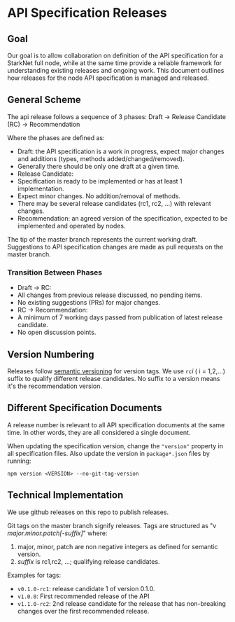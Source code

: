 
# API Specification Releases

## Goal

Our goal is to allow collaboration on definition of the API specification for a StarkNet full node, while at the same time provide a reliable framework for understanding existing releases and ongoing work.
This document outlines how releases for the node API specification is managed and released.

## General Scheme

The api release follows a sequence of 3 phases: Draft -> Release Candidate (RC) -> Recommendation

Where the phases are defined as:

- Draft: the API specification is a work in progress, expect major changes and additions (types, methods added/changed/removed).
 - Generally there should be only one draft at a given time.
- Release Candidate:
 - Specification is ready to be implemented or has at least 1 implementation.
 - Expect minor changes. No addition/removal of methods.
 - There may be several release candidates (rc1, rc2, ...) with relevant changes.
- Recommendation: an agreed version of the specification, expected to be implemented and operated by nodes.

The tip of the master branch represents the current working draft.
Suggestions to API specification changes are made as pull requests on the master branch.

### Transition Between Phases
- Draft -> RC:
 - All changes from previous release discussed, no pending items.
 - No existing suggestions (PRs) for major changes.
- RC -> Recommendation:
 - A minimum of 7 working days passed from publication of latest release candidate.
 - No open discussion points.

## Version Numbering

Releases follow [semantic versioning](https://semver.org) for version tags.
We use `rc`_i_ ( i = 1,2,...) suffix to qualify different release candidates.
No suffix to a version means it's the recommendation version.

## Different Specification Documents

A release number is relevant to all API specification documents at the same time. In other words, they are all considered a single document.

When updating the specification version, change the `"version"` property in all specification files. Also update the version in `package*.json` files by running:

```
npm version <VERSION> --no-git-tag-version
```

## Technical Implementation

We use github releases on this repo to publish releases.

Git tags on the master branch signify releases.
Tags are structured as "v _major.minor.patch[-suffix]_"
where:
1. major, minor, patch are non negative integers as defined for semantic version.
2. _suffix_ is rc1,rc2, ...; qualifying release candidates.

Examples for tags:
- `v0.1.0-rc1`: release candidate 1 of version 0.1.0.
- `v1.0.0`: First recommended release of the API
- `v1.1.0-rc2`: 2nd release candidate for the release that has non-breaking changes over the first recommended release.
